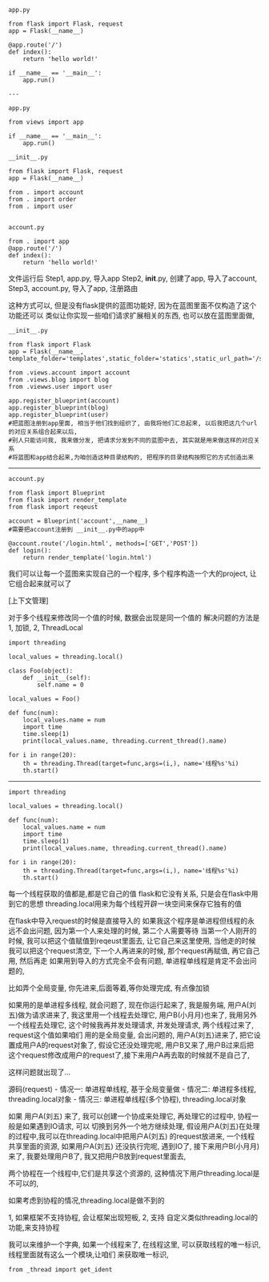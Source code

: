 	app.py

	from flask import Flask, request
	app = Flask(__name__)
	
	@app.route('/')
	def index():
		return 'hello world!'
	
	if __name__ == '__main__':
		app.run()

	---

	app.py
	
	from views import app
	
	if __name__ == '__main__':
		app.run()

	__init__.py

	from flask import Flask, request
	app = Flask(__name__)
	
	from . import account
	from . import order 
	from . import user	


	account.py

	from . import app
	@app.route('/')
	def index():
		return 'hello world!'

文件运行后
Step1, app.py, 导入app
Step2, __init__.py, 创建了app, 导入了account,
Step3, account.py, 导入了app, 注册路由

这种方式可以, 但是没有flask提供的蓝图功能好, 因为在蓝图里面不仅构造了这个功能还可以
类似让你实现一些咱们请求扩展相关的东西, 也可以放在蓝图里面做, 

	__init__.py
	
	from flask import Flask
	app = Flask(__name__, template_folder='templates',static_folder='statics',static_url_path='/static')
	
	from .views.account import account
	from .views.blog import blog
	from .viewws.user import user
	
	app.register_blueprint(account)
	app.register_blueprint(blog)
	app.register_blueprint(user)
	#把蓝图注册到app里面, 相当于他们找到组织了, 由我将他们汇总起来, 以后我把这几个url的对应关系组合起来以后,
	#别人只能访问我, 我来做分发, 把请求分发到不同的蓝图中去, 其实就是用来做这样的对应关系
	#将蓝图和app结合起来,为咱创造这种目录结构的, 把程序的目录结构按照它的方式创造出来

---

	account.py
	
	from flask import Blueprint
	from flask import render_template
	from flask import reqeust
	
	account = Blueprint('account',__name__)
	#需要把account注册到 __init__.py中的app中
		
	@account.route('/login.html', methods=['GET','POST'])
	def login():
		return render_template('login.html')


我们可以让每一个蓝图来实现自己的一个程序, 多个程序构造一个大的project, 让它组合起来就可以了


[上下文管理]

对于多个线程来修改同一个值的时候, 数据会出现是同一个值的
解决问题的方法是1, 加锁,  2, ThreadLocal

	import threading

	local_values = threading.local()

	class Foo(object):
		def __init__(self):
			self.name = 0
		
	local_values = Foo() 

	def func(num):
		local_values.name = num
		import time
		time.sleep(1)
		print(local_values.name, threading.current_thread().name)

	for i in range(20):
		th = threading.Thread(target=func,args=(i,), name='线程%s'%i)
		th.start()

---
	
	import threading

	local_values = threading.local()

	def func(num):
		local_values.name = num
		import time
		time.sleep(1)
		print(local_values.name, threading.current_thread().name)

	for i in range(20):
		th = threading.Thread(target=func,args=(i,), name='线程%s'%i)
		th.start()

每一个线程获取的值都是,都是它自己的值
flask和它没有关系, 只是会在flask中用到它的思想
threading.local用来为每个线程开辟一块空间来保存它独有的值

在flask中导入request的时候是直接导入的
如果我这个程序是单进程但线程的永远不会出问题, 因为第一个人来处理的时候, 第二个人需要等待
当第一个人刚开的时候, 我可以把这个值赋值到reqeust里面去, 让它自己来这里使用, 当他走的时候
我可以把这个request清空, 下一个人再进来的时候, 那个request再赋值, 再它自己用, 然后再走
如果用到导入的方式完全不会有问题, 单进程单线程是肯定不会出问题的, 

比如弄个全局变量, 你先进来,后面等着,等你处理完成, 有点像加锁

如果用的是单进程多线程, 就会问题了, 现在你运行起来了,
我是服务端, 用户A(刘五)做为请求进来了, 我这里用一个线程去处理它, 用户B(小月月)也来了, 我用另外
一个线程去处理它, 这个时候我再并发处理请求, 并发处理请求, 两个线程过来了, request这个值如果咱们
用的是全局变量, 会出问题的, 用户A(刘五)进来了, 把它设置成用户A的request对象了, 假设它还没处理完呢, 
用户B又来了,用户B过来后把这个request修改成用户的request了,接下来用户A再去取的时候就不是自己了, 

这样问题就出现了...


源码(request)
	- 情况一: 单进程单线程, 基于全局变量做
	- 情况二: 单进程多线程, threading.local对象
	- 情况三: 单进程单线程(多个协程), threading.local对象


如果 用户A(刘五) 来了, 我可以创建一个协成来处理它, 再处理它的过程中, 协程一般是如果遇到IO请求, 可以
切换到另外一个地方继续处理, 假设用户A(刘五)在处理的过程中,我可以在threading.local中把用户A(刘五) 
的request放进来, 一个线程共享里面的资源, 如果用户A(刘五) 还没执行完呢, 遇到IO了, 接下来用户B(小月月)
来了, 我要处理用户B了, 我又把用户B放到request里面去, 

两个协程在一个线程中,它们是共享这个资源的, 这种情况下用户threading.local是不可以的,

如果考虑到协程的情况,threading.local是做不到的

1, 如果框架不支持协程, 会让框架出现短板,
2, 支持 自定义类似threading.local的功能,来支持协程


我可以来维护一个字典, 如果一个线程来了, 在线程这里, 可以获取线程的唯一标识, 线程里面就有这么一个模块,让咱们
来获取唯一标识,

	from _thread import get_ident



